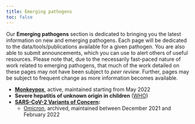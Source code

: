 ```yaml
---
title: Emerging pathogens
toc: false
---
```


Our **Emerging pathogens** section is dedicated to bringing you the latest information on new and emerging pathogens. Each page will be dedicated to the data/tools/publications available for a given pathogen. You are also able to submit announcements, which you can use to alert others of useful resources. Please note that, due to the necessarily fast-paced nature of work related to emerging pathogens, that much of the work detailed on these pages may not have been subject to *peer review*. Further, pages may be subject to frequent change as more information becomes available.

- **[Monkeypox](monkeypox)**, active, maintained starting from May 2022
- **Severe hepatitis of unknown origin in children** ([WHO](https://www.who.int/emergencies/disease-outbreak-news/item/2022-DON376))
- **[SARS-CoV-2 Variants of Concern](voc/):**
    - [Omicron](voc/omicron/), archived, maintained between December 2021 and February 2022

